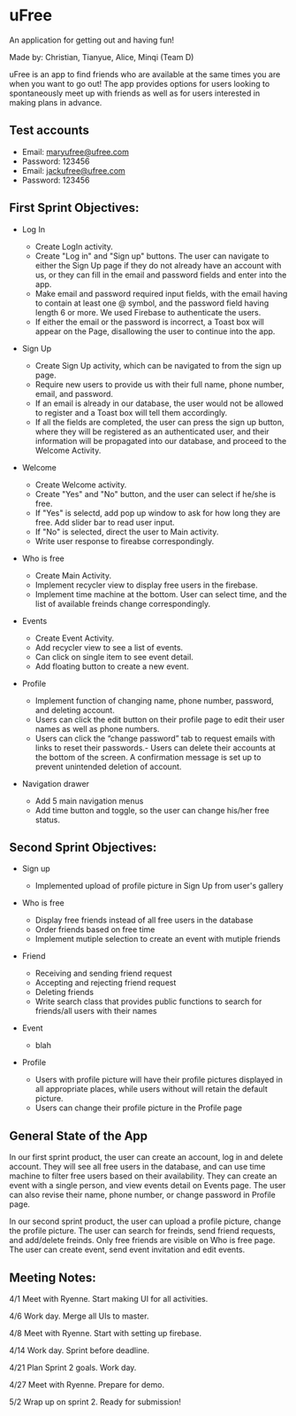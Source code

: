 # uFree

An application for getting out and having fun!

Made by: Christian, Tianyue, Alice, Minqi (Team D)

uFree is an app to find friends who are available at the same times you are when you want to go out! The app provides options for users looking to spontaneously meet up with friends as well as for users interested in making plans in advance.

## Test accounts
- Email: maryufree@ufree.com
- Password: 123456
- Email: jackufree@ufree.com
- Password: 123456

## First Sprint Objectives:
- Log In 
  - Create LogIn activity.
  - Create "Log in" and "Sign up" buttons. The user can navigate to either the Sign Up page if they do not already have an account with us, or they can fill in the email and password fields and enter into the app.
  - Make email and password required input fields, with the email having to contain at least one @ symbol, and the password field having length 6 or more. We used Firebase to authenticate the users.
  - If either the email or the password is incorrect, a Toast box will appear on the Page, disallowing the user to continue into the app.

- Sign Up
  - Create Sign Up activity, which can be navigated to from the sign up page.
  - Require new users to provide us with their full name, phone number, email, and password.
  - If an email is  already in our database, the user would not be allowed to register and a Toast box will tell them accordingly.
  - If all the fields are completed, the user can press the sign up button, where they will be registered as an authenticated user, and their information will be propagated into our database, and proceed to the Welcome Activity.

- Welcome
  - Create Welcome activity.
  - Create "Yes" and "No" button, and the user can select if he/she is free.
  - If "Yes" is selectd, add pop up window to ask for how long they are free. Add slider bar to read user input.
  - If "No" is selected, direct the user to Main activity.
  - Write user response to fireabse correspondingly.

- Who is free
  - Create Main Activity.
  - Implement recycler view to display free users in the firebase.
  - Implement time machine at the bottom. User can select time, and the list of available freinds change correspondingly.

- Events
  - Create Event Activity.
  - Add recycler view to see a list of events.
  - Can click on single item to see event detail.
  - Add floating button to create a new event.

- Profile
  - Implement function of changing name, phone number, password, and deleting account.
  - Users can click the edit button on their profile page to edit their user names as well as phone numbers. 
  - Users can click the “change password” tab to request emails with links to reset their passwords.- Users can delete their accounts at the bottom of the screen. A confirmation message is set up to prevent unintended deletion of account.

- Navigation drawer
  - Add 5 main navigation menus 
  - Add time button and toggle, so the user can change his/her free status.

## Second Sprint Objectives:
- Sign up 
  - Implemented upload of profile picture in Sign Up from user's gallery

- Who is free
  - Display free friends instead of all free users in the database
  - Order friends based on free time
  - Implement mutiple selection to create an event with mutiple friends

- Friend
  - Receiving and sending friend request
  - Accepting and rejecting friend request
  - Deleting friends
  - Write search class that provides public functions to search for friends/all users with their names

- Event
  - blah

- Profile
  - Users with profile picture will have their profile pictures displayed in all appropriate places, while users without will retain the default picture.
  - Users can change their profile picture in the Profile page


 
 ## General State of the App
 In our first sprint product, the user can create an account, log in and delete account. They will see all free users in the database, and can use time machine to filter free users based on their availability. They can create an event with a single person, and view events detail on Events page. The user can also revise their name, phone number, or change password in Profile page.

 In our second sprint product, the user can upload a profile picture, change the profile picture. The user can search for freinds, send friend requests, and add/delete freinds. Only free friends are visible on Who is free page. The user can create event, send event invitation and edit events.

 
 ## Meeting Notes:
 
 4/1 Meet with Ryenne. Start making UI for all activities.

 4/6 Work day. Merge all UIs to master.
  
 4/8 Meet with Ryenne. Start with setting up firebase.
 
 4/14 Work day. Sprint before deadline.

 4/21 Plan Sprint 2 goals. Work day.

 4/27 Meet with Ryenne. Prepare for demo.

 5/2 Wrap up on sprint 2. Ready for submission!
